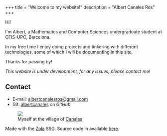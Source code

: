 +++
title = "Welcome to my website!"
description = "Albert Canales Ros"
+++

Hi!

I'm Albert, a Mathematics and Computer Sciences undergraduate student at CFIS-UPC, Barcelona.

In my free time I enjoy doing projects and tinkering with different technologies, some of which I will be documenting in this site.

Thanks for passing by! 

*This website is under development, for any issues, please contact me!*

## Contact
- E-mail: [albertcanalesros@gmail.com](mailto:albertcanalesros@gmail.com)
- Git: [albertcanales](https://github.com/albertcanales) on *GitHub*

<figure>
    <img src="/canales-sierra-nevada.jpeg" class="inlineimg">
    <figcaption>
        Myself at the village of <a href="https://osm.org/go/b7LRNT7x-?node=2495264185">Canales</a>
    </figcaption>
</figure>

Made with the [Zola](https://getzola.org) SSG. Source code in available [here](https://github.com/albertcanales/albertcanales.com).



